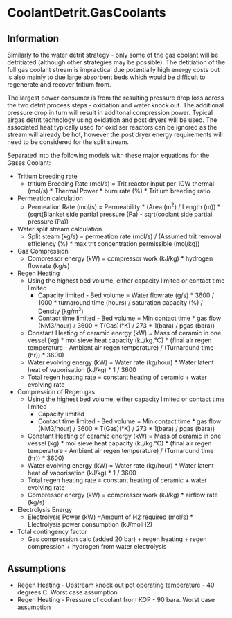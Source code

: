 # CoolantDetrit.GasCoolants

## Information

Similarly to the water detrit strategy - only some of the gas coolant will be detritiated (although other strategies may be possible). The detitiation of the full gas coolant stream is impractical due potentially high energy costs but is also mainly to due large absorbent beds which would be difficult to regenerate and recover tritium from. 
       
The largest power consumer is from the resulting pressure drop loss across the two detrit process steps - oxidation and water knock out. The additional pressure drop in turn will result in additonal compression power. Typical airgas detrit technology using oxidation and post dryers will be used. The associated heat typically used for oxidiser reactors can be ignored as the stream will already be hot, however the post dryer energy requirements will need to be considered for the split stream. 

Separated into the following models with these major equations for the Gases Coolant:
- Tritium breeding rate
	- tritium Breeding Rate (mol/s) = Trit reactor input per 1GW thermal (mol/s) * Thermal Power * burn rate (%) * Tritium breeding ratio
- Permeation calculation
	- Permeation Rate (mol/s) = Permeability * (Area (m<sup>2</sup>) / Length (m)) * (sqrt(Blanket side partial pressure (Pa) - sqrt(coolant side partial pressure (Pa))
- Water split stream calculation
	- Split steam (kg/s) = permeation rate (mol/s) / (Assumed trit removal efficiency (%) * max trit concentration permissible (mol/kg))
- Gas Compression
	- Compressor energy (kW) = compressor work (kJ/kg) * hydrogen flowrate (kg/s)
- Regen Heating
	- Using the highest bed volume, either capacity limited or contact time limited
		- Capacity limited - Bed volume = Water flowrate (g/s) * 3600 / 1000 * turnaround time (hours) / saturation capacity (%) / Density (kg/m<sup>3</sup>)
		- Contact time limited - Bed volume = Min contact time * gas flow (NM3/hour) / 3600 * T(Gas)(°K) / 273 * 1(bara) / pgas (bara))
	- Constant Heating of ceramic energy (kW) = Mass of ceramic in one vessel (kg) * mol sieve heat capacity (kJ/kg.°C) * (final air regen temperature - Ambient air regen temperature) / (Turnaround time (hr)) * 3600)
	- Water evolving energy (kW) = Water rate (kg/hour) * Water latent heat of vaporisation (kJ/kg) * 1 / 3600
	- Total regen heating rate = constant heating of ceramic + water evolving rate
- Compression of Regen gas
	- Using the highest bed volume, either capacity limited or contact time limited
		- Capacity limited 
		- Contact time limited - Bed volume = Min contact time * gas flow (NM3/hour) / 3600 * T(Gas)(°K) / 273 * 1(bara) / pgas (bara))
	- Constant Heating of ceramic energy (kW) = Mass of ceramic in one vessel (kg) * mol sieve heat capacity (kJ/kg.°C) * (final air regen temperature - Ambient air regen temperature) / (Turnaround time (hr)) * 3600)
	- Water evolving energy (kW) = Water rate (kg/hour) * Water latent heat of vaporisation (kJ/kg) * 1 / 3600
	- Total regen heating rate = constant heating of ceramic + water evolving rate
	- Compressor energy (kW) = compressor work (kJ/kg) * airflow rate (kg/s)
- Electrolysis Energy
	- Electrolysis Power (kW) =Amount of H2 required (mol/s) * Electrolysis power consumption (kJ/molH2)
- Total contingency factor
	- Gas compression calc (added 20 bar) + regen heating + regen compression + hydrogen from water electrolysis

## Assumptions

- Regen Heating - Upstream knock out pot operating temperature - 40 degrees C. Worst case assumption
- Regen Heating -  Pressure of coolant from KOP - 90 bara. Worst case assumption